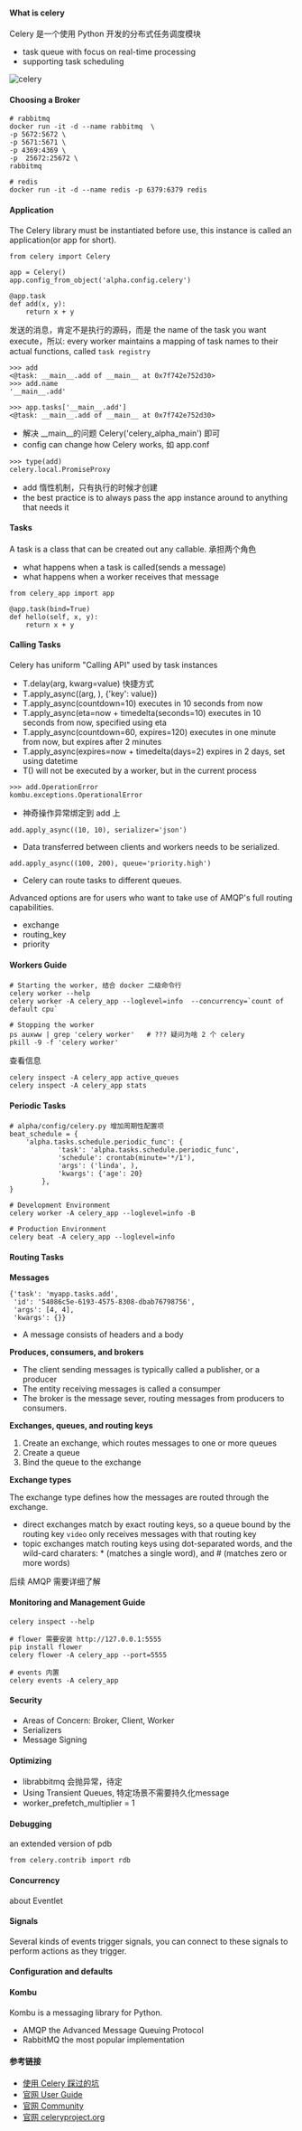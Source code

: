 
#### What is celery
Celery 是一个使用 Python 开发的分布式任务调度模块
- task queue with focus on real-time processing
- supporting task scheduling

![celery](https://raw.githubusercontent.com/ni-ning/lightning/master/images/alpha/celery.png)


#### Choosing a Broker
```
# rabbitmq
docker run -it -d --name rabbitmq  \
-p 5672:5672 \
-p 5671:5671 \
-p 4369:4369 \
-p  25672:25672 \
rabbitmq

# redis
docker run -it -d --name redis -p 6379:6379 redis
```

#### Application
The Celery library must be instantiated before use, this instance is called an application(or app for short).


```
from celery import Celery

app = Celery()
app.config_from_object('alpha.config.celery')

@app.task
def add(x, y):
    return x + y
```

发送的消息，肯定不是执行的源码，而是 the name of the task you want execute，所以: every worker maintains a mapping of task names to their actual functions, called `task registry`

```
>>> add
<@task: __main__.add of __main__ at 0x7f742e752d30>
>>> add.name
'__main__.add'

>>> app.tasks['__main__.add']
<@task: __main__.add of __main__ at 0x7f742e752d30>
```
- 解决 __main__的问题 Celery('celery_alpha_main') 即可
- config can change how Celery works, 如 app.conf

```
>>> type(add)
celery.local.PromiseProxy
```
- add 惰性机制，只有执行的时候才创建
- the best practice is to always pass the app instance around to anything that needs it


#### Tasks
A task is a class that can be created out any callable. 承担两个角色
- what happens when a task is called(sends a message)
- what happens when a worker receives that message

```
from celery_app import app

@app.task(bind=True)
def hello(self, x, y):
    return x + y
```

#### Calling Tasks

Celery has uniform "Calling API" used by task instances

- T.delay(arg, kwarg=value) 快捷方式
- T.apply_async((arg, ), {'key': value})
- T.apply_async(countdown=10) executes in 10 seconds from now
- T.apply_async(eta=now + timedelta(seconds=10) executes in 10 seconds from now, specified using eta
- T.apply_async(countdown=60, expires=120) executes in one minute from now, but expires after 2 minutes
- T.apply_async(expires=now + timedelta(days=2) expires in 2 days, set using datetime
- T() will not be executed by a worker, but in the current process


```
>>> add.OperationError
kombu.exceptions.OperationalError
```
- 神奇操作异常绑定到 add 上

```
add.apply_async((10, 10), serializer='json')
```
- Data transferred between clients and workers needs to be serialized.

```
add.apply_async((100, 200), queue='priority.high')
```
- Celery can route tasks to different queues.

Advanced options are for users who want to take use of AMQP's full routing capabilities.
- exchange
- routing_key
- priority


#### Workers Guide

```
# Starting the worker, 结合 docker 二级命令行
celery worker --help
celery worker -A celery_app --loglevel=info  --concurrency=`count of default cpu`

# Stopping the worker 
ps auxww | grep 'celery worker'   # ??? 疑问为啥 2 个 celery
pkill -9 -f 'celery worker'
```

查看信息

```
celery inspect -A celery_app active_queues
celery inspect -A celery_app stats
```


#### Periodic Tasks

```
# alpha/config/celery.py 增加周期性配置项
beat_schedule = {
    'alpha.tasks.schedule.periodic_func': {
            'task': 'alpha.tasks.schedule.periodic_func',
            'schedule': crontab(minute='*/1'),
            'args': ('linda', ),
            'kwargs': {'age': 20}
        },
}

# Development Environment
celery worker -A celery_app --loglevel=info -B

# Production Environment
celery beat -A celery_app --loglevel=info
```

#### Routing Tasks

**Messages**
```
{'task': 'myapp.tasks.add',
 'id': '54086c5e-6193-4575-8308-dbab76798756',
 'args': [4, 4],
 'kwargs': {}}
```
- A message consists of headers and a body

**Produces, consumers, and brokers**
- The client sending messages is typically called a publisher, or a producer
- The entity receiving messages is called a consumper
- The broker is the message sever, routing messages from producers to consumers.

**Exchanges, queues, and routing keys**

1. Create an exchange, which routes messages to one or more queues
2. Create a queue
3. Bind the queue to the exchange

**Exchange types**

The exchange type defines how the messages are routed through the exchange.
- direct exchanges match by exact routing keys, so a queue bound by the routing key `video` only receives messages with that routing key
- topic exchanges match routing keys using dot-separated words, and the wild-card charaters: * (matches a single word), and # (matches zero or more words)

后续 AMQP 需要详细了解


#### Monitoring and Management Guide

```
celery inspect --help

# flower 需要安装 http://127.0.0.1:5555
pip install flower
celery flower -A celery_app --port=5555

# events 内置
celery events -A celery_app
```



#### Security
- Areas of Concern: Broker, Client, Worker
- Serializers
- Message Signing

#### Optimizing
- librabbitmq 会抛异常，待定
- Using Transient Queues, 特定场景不需要持久化message
- worker_prefetch_multiplier = 1

#### Debugging
an extended version of pdb
```
from celery.contrib import rdb
```

#### Concurrency
about Eventlet

#### Signals
Several kinds of events trigger signals, you can connect to these signals to perform actions as they trigger.

#### Configuration and defaults

#### Kombu

Kombu is a messaging library for Python.
- AMQP the Advanced Message Queuing Protocol
- RabbitMQ the most popular implementation


#### 参考链接
- [使用 Celery 踩过的坑](https://juejin.im/entry/589a8c6586b599006b1ae4b1)
- [官网 User Guide](http://docs.celeryproject.org/en/latest/userguide/index.html)
- [官网 Community](http://www.celeryproject.org/community/)
- [官网 celeryproject.org](http://www.celeryproject.org/)